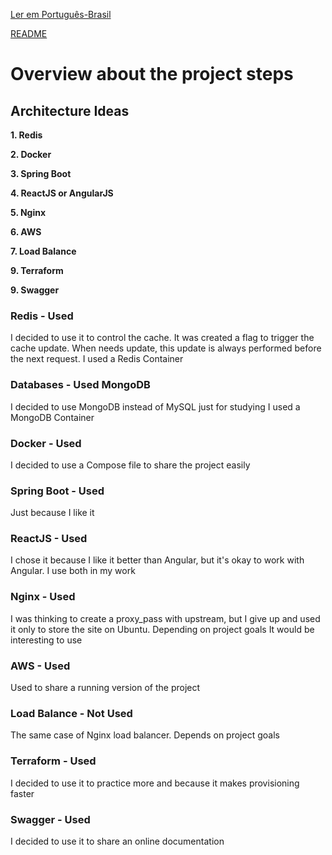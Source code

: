 [Ler em Português-Brasil](https://github.com/murilocaet/currency/blob/master/Project-Brainstorming-ptbr.md)

[README](https://github.com/murilocaet/customers/blob/master/README.md)

# Overview about the project steps

## Architecture Ideas

**1. Redis**

**2. Docker**

**3. Spring Boot**

**4. ReactJS or AngularJS**

**5. Nginx**

**6. AWS**

**7. Load Balance**

**9. Terraform**

**9. Swagger**


### Redis - Used

I decided to use it to control the cache. It was created a flag to trigger the cache update. When needs update, this update is always performed before the next request.
I used a Redis Container

### Databases - Used MongoDB

I decided to use MongoDB instead of MySQL just for studying
I used a MongoDB Container

### Docker - Used 

I decided to use a Compose file to share the project easily 

### Spring Boot - Used

Just because I like it

### ReactJS - Used

I chose it because I like it better than Angular, but it's okay to work with Angular. I use both in my work

### Nginx - Used

I was thinking to create a proxy_pass with upstream, but I give up and used it only to store the site on Ubuntu.
Depending on project goals It would be interesting to use

### AWS - Used

Used to share a running version of the project

### Load Balance - Not Used

The same case of Nginx load balancer. Depends on project goals

### Terraform - Used

I decided to use it to practice more and because it makes provisioning faster

### Swagger - Used

I decided to use it to share an online documentation

